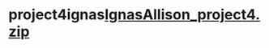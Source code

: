 # project4ignas[IgnasAllison_project4.zip](https://github.com/aignas1/project4ignas/files/10156707/IgnasAllison_project4.zip)
